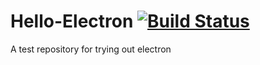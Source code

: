 # Hello-Electron [![Build Status](https://travis-ci.com/prince-chrismc/Hello-Electron.svg?branch=master)](https://travis-ci.com/prince-chrismc/Hello-Electron)

A test repository for trying out electron
